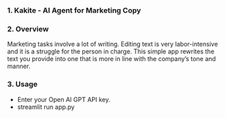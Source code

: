 ### 1. Kakite - AI Agent for Marketing Copy
### 2. Overview
Marketing tasks involve a lot of writing. Editing text is very labor-intensive and it is a struggle for the person in charge. This simple app rewrites the text you provide into one that is more in line with the company’s tone and manner.
### 3. Usage
- Enter your Open AI GPT API key.
- streamlit run app.py